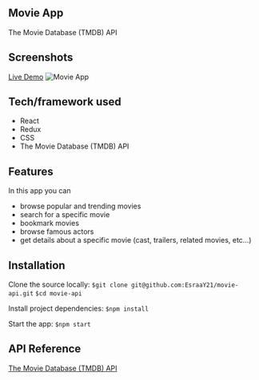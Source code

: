## Movie App

The Movie Database (TMDB) API

## Screenshots

[Live Demo](https://movie-api-db89cf.netlify.app/)
![Movie App](https://p47.f4.n0.cdn.getcloudapp.com/items/NQu7A4NE/7a72f7ee-2192-466d-baf2-ba781561edc1.png?source=viewer&v=c5942da33829a7ff2903bd969539c5e3)

## Tech/framework used

- React
- Redux
- CSS
- The Movie Database (TMDB) API

## Features

In this app you can
- browse popular and trending movies
- search for a specific movie
- bookmark movies
- browse famous actors
- get details about a specific movie (cast, trailers, related movies, etc...)

## Installation

Clone the source locally:
`$git clone git@github.com:EsraaY21/movie-api.git`
`$cd movie-api`

Install project dependencies:
`$npm install`

Start the app:
`$npm start`

## API Reference

[The Movie Database (TMDB) API](https://www.themoviedb.org/documentation/api)




